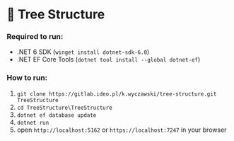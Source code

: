 # 🌳 Tree Structure

### Required to run:

- .NET 6 SDK (`winget install dotnet-sdk-6.0`)
- .NET EF Core Tools (`dotnet tool install --global dotnet-ef`)

### How to run:

1. `git clone https://gitlab.ideo.pl/k.wyczawski/tree-structure.git TreeStructure`
2. `cd TreeStructure\TreeStructure`
3. `dotnet ef database update`
4. `dotnet run`
5. open `http://localhost:5162` or `https://localhost:7247` in your browser
